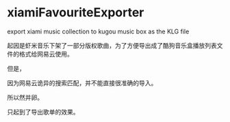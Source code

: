# xiamiFavouriteExporter
export xiami music collection to kugou music box as the KLG file

起因是虾米音乐下架了一部分版权歌曲，为了方便导出成了酷狗音乐盒播放列表文件的格式给网易云使用。

但是，

因为网易云诡异的搜索匹配，并不能直接很准确的导入。

所以然并卵。

只起到了导出歌单的效果。
